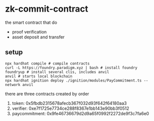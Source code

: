 # zk-commit-contract
the smart contract that do
- proof verification
- asset deposit and transfer

## setup
```
npx hardhat compile # compile contracts
curl -L https://foundry.paradigm.xyz | bash # install foundry
foundryup # install several clis, includes anvil
anvil # starts local blockchain
npx hardhat ignition deploy ./ignition/modules/PayCommitment.ts --network anvil
```

there are three contracts created by order
1. token: 0x5fbdb2315678afecb367f032d93f642f64180aa3
2. verifier: 0xe7f1725e7734ce288f8367e1bb143e90bb3f0512
3. paycommitment: 0x9fe46736679d2d9a65f0992f2272de9f3c7fa6e0